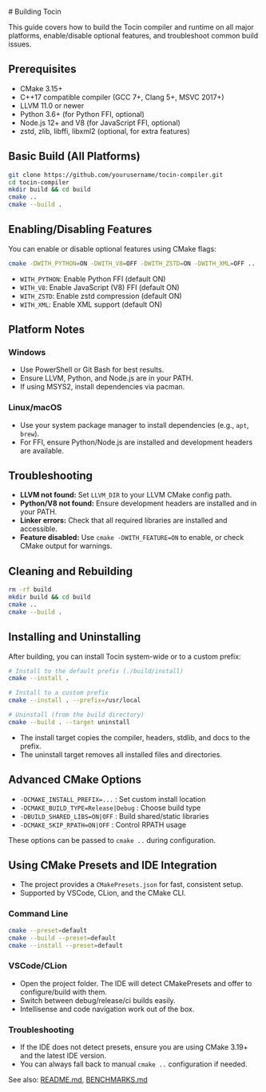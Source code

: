 \# Building Tocin

This guide covers how to build the Tocin compiler and runtime on all major platforms, enable/disable optional features, and troubleshoot common build issues.

## Prerequisites
- CMake 3.15+
- C++17 compatible compiler (GCC 7+, Clang 5+, MSVC 2017+)
- LLVM 11.0 or newer
- Python 3.6+ (for Python FFI, optional)
- Node.js 12+ and V8 (for JavaScript FFI, optional)
- zstd, zlib, libffi, libxml2 (optional, for extra features)

## Basic Build (All Platforms)
```bash
git clone https://github.com/yourusername/tocin-compiler.git
cd tocin-compiler
mkdir build && cd build
cmake ..
cmake --build .
```

## Enabling/Disabling Features
You can enable or disable optional features using CMake flags:
```bash
cmake -DWITH_PYTHON=ON -DWITH_V8=OFF -DWITH_ZSTD=ON -DWITH_XML=OFF ..
```
- `WITH_PYTHON`: Enable Python FFI (default ON)
- `WITH_V8`: Enable JavaScript (V8) FFI (default ON)
- `WITH_ZSTD`: Enable zstd compression (default ON)
- `WITH_XML`: Enable XML support (default ON)

## Platform Notes
### Windows
- Use PowerShell or Git Bash for best results.
- Ensure LLVM, Python, and Node.js are in your PATH.
- If using MSYS2, install dependencies via pacman.

### Linux/macOS
- Use your system package manager to install dependencies (e.g., `apt`, `brew`).
- For FFI, ensure Python/Node.js are installed and development headers are available.

## Troubleshooting
- **LLVM not found:** Set `LLVM_DIR` to your LLVM CMake config path.
- **Python/V8 not found:** Ensure development headers are installed and in your PATH.
- **Linker errors:** Check that all required libraries are installed and accessible.
- **Feature disabled:** Use `cmake -DWITH_FEATURE=ON` to enable, or check CMake output for warnings.

## Cleaning and Rebuilding
```bash
rm -rf build
mkdir build && cd build
cmake ..
cmake --build .
```

## Installing and Uninstalling

After building, you can install Tocin system-wide or to a custom prefix:

```bash
# Install to the default prefix (./build/install)
cmake --install .

# Install to a custom prefix
cmake --install . --prefix=/usr/local

# Uninstall (from the build directory)
cmake --build . --target uninstall
```

- The install target copies the compiler, headers, stdlib, and docs to the prefix.
- The uninstall target removes all installed files and directories.

## Advanced CMake Options
- `-DCMAKE_INSTALL_PREFIX=...` : Set custom install location
- `-DCMAKE_BUILD_TYPE=Release|Debug` : Choose build type
- `-DBUILD_SHARED_LIBS=ON|OFF` : Build shared/static libraries
- `-DCMAKE_SKIP_RPATH=ON|OFF` : Control RPATH usage

These options can be passed to `cmake ..` during configuration.

## Using CMake Presets and IDE Integration

- The project provides a `CMakePresets.json` for fast, consistent setup.
- Supported by VSCode, CLion, and the CMake CLI.

### Command Line
```bash
cmake --preset=default
cmake --build --preset=default
cmake --install --preset=default
```

### VSCode/CLion
- Open the project folder. The IDE will detect CMakePresets and offer to configure/build with them.
- Switch between debug/release/ci builds easily.
- Intellisense and code navigation work out of the box.

### Troubleshooting
- If the IDE does not detect presets, ensure you are using CMake 3.19+ and the latest IDE version.
- You can always fall back to manual `cmake ..` configuration if needed.

See also: [README.md](../README.md), [BENCHMARKS.md](../BENCHMARKS.md) 